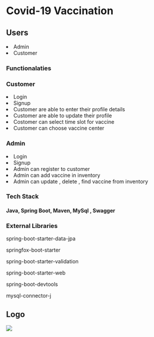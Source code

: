 <h1> Covid-19 Vaccination </h1>

<h2> Users </h2>
<li> Admin </li>
<li> Customer </li>

<h3> Functionalaties </h3>

<h3> Customer </h3>

<li> Login </li>
<li> Signup </li>
<li> Customer are able to enter their profile details </li>
<li> Customer are able to update their profile </li>
<li> Costomer can select time slot for vaccine </li>
<li> Customer can choose vaccine center </li>

<h3> Admin </h3>

<li> Login </li>
<li> Signup </li>
<li>Admin can register to customer </li>
<li> Admin can add vaccine in inventory </li>
<li> Admin can update , delete , find vaccine from inventory </li>

<h3> Tech Stack </h3>
<h4> Java, Spring Boot, Maven, MySql , Swagger </h4>

<h3> External Libraries </h3>
  
<p>	spring-boot-starter-data-jpa </p>      
<p>	springfox-boot-starter </p>		
<p>	spring-boot-starter-validation </p>		
<p>	spring-boot-starter-web </p>		
<p>     spring-boot-devtools </p>					
<p>     mysql-connector-j </p>

<h2> Logo </h2>
<img src="https://user-images.githubusercontent.com/105916680/208608266-bd0fb9e9-d502-4d4e-9361-c19c0924d2e8.jpg" />





